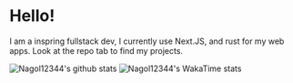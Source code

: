 # Hello!

I am a inspring fullstack dev, I currently use Next.JS, and rust for my web apps. 
Look at the repo tab to find my projects.

![Nagol12344's github stats](https://github-readme-stats.vercel.app/api?username=Nagol12344&theme=tokyonight&show_icons=true)
![Nagol12344's WakaTime stats](https://github-readme-stats.vercel.app/api/wakatime?username=Nagol12344&api_domain=wakapi.dev)
